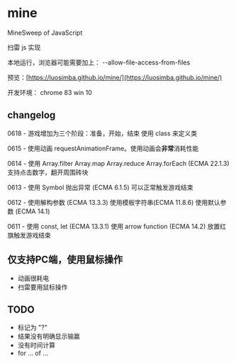 # mine
MineSweep of JavaScript


扫雷 js 实现

本地运行，浏览器可能需要加上： --allow-file-access-from-files

预览：[https://luosimba.github.io/mine/](https://luosimba.github.io/mine/)


开发环境：
    chrome 83
    win 10





## changelog

0618 - 游戏增加为三个阶段：准备，开始，结束
       使用 class 来定义类

0615 - 使用动画 requestAnimationFrame。使用动画会**非常**消耗性能

0614 - 使用 Array.filter Array.map Array.reduce Array.forEach (ECMA 22.1.3)
       支持点击数字，翻开周围砖块

0613 - 使用 Symbol 抛出异常 (ECMA 6.1.5)
       可以正常触发游戏结束

0612 - 使用解构参数 (ECMA 13.3.3)
       使用模板字符串(ECMA 11.8.6)
       使用默认参数 (ECMA 14.1)

0611 - 使用 const, let (ECMA 13.3.1)
       使用 arrow function (ECMA 14.2)
       放置红旗触发游戏结束




## 仅支持PC端，使用鼠标操作
* 动画很耗电
* 扫雷要用鼠标操作


## TODO

* 标记为 "?"
* 结果没有明确显示输赢
* 没有时间计算
* for ... of ...

